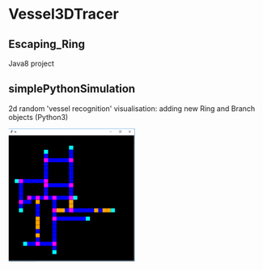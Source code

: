 # Vessel3DTracer

## Escaping_Ring

 Java8 project 

## simplePythonSimulation

2d random 'vessel recognition' visualisation: adding new Ring and Branch objects (Python3)

 <img src="simplePythonSimulation/vascSimPt3.PNG" alt="drawing" width="250"/>
